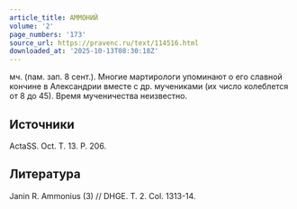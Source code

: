 ```yaml
---
article_title: АММОНИЙ
volume: '2'
page_numbers: '173'
source_url: https://pravenc.ru/text/114516.html
downloaded_at: '2025-10-13T08:30:18Z'
---
```


мч. (пам. зап. 8 сент.). Многие мартирологи упоминают о его славной кончине в Александрии вместе с др. мучениками (их число колеблется от 8 до 45). Время мученичества неизвестно.

## Источники

ActaSS. Oct. T. 13. P. 206.

## Литература

Janin R. Ammonius (3) // DHGE. T. 2. Col. 1313-14.
